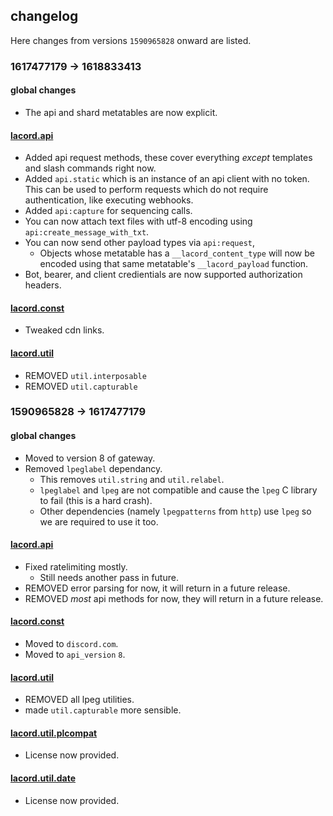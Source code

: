 ## changelog

Here changes from versions `1590965828` onward are listed.

### 1617477179 -> 1618833413

#### global changes

- The api and shard metatables are now explicit.

#### [lacord.api](lua/lacord/api.lua)

- Added api request methods, these cover everything *except* templates and slash commands right now.
- Added `api.static` which is an instance of an api client with no token.
  This can be used to perform requests which do not require authentication, like executing webhooks.
- Added `api:capture` for sequencing calls.
- You can now attach text files with utf-8 encoding using `api:create_message_with_txt`.
- You can now send other payload types via `api:request`,
    - Objects whose metatable has a `__lacord_content_type` will now be encoded using that
      same metatable's `__lacord_payload` function.
- Bot, bearer, and client credientials are now supported authorization headers.

#### [lacord.const](lua/lacord/const.lua)

- Tweaked cdn links.

#### [lacord.util](lua/lacord/util/init.lua)

- REMOVED `util.interposable`
- REMOVED `util.capturable`


### 1590965828 -> 1617477179

#### global changes

- Moved to version 8 of gateway.
- Removed `lpeglabel` dependancy.
    - This removes `util.string` and `util.relabel`.
    - `lpeglabel` and `lpeg` are not compatible and cause the `lpeg` C library to fail (this is a hard crash).
    - Other dependencies (namely `lpegpatterns` from `http`) use `lpeg` so we are required to use it too.



#### [lacord.api](lua/lacord/api.lua)

- Fixed ratelimiting mostly.
    - Still needs another pass in future.
- REMOVED error parsing for now, it will return in a future release.
- REMOVED *most* api methods for now, they will return in a future release.

#### [lacord.const](lua/lacord/const.lua)

- Moved to `discord.com`.
- Moved to `api_version` `8`.

#### [lacord.util](lua/lacord/util/init.lua)

- REMOVED all lpeg utilities.
- made `util.capturable` more sensible.

#### [lacord.util.plcompat](lua/lacord/util/plcompat.lua)

- License now provided.

#### [lacord.util.date](lua/lacord/util/plcompat.lua)

- License now provided.